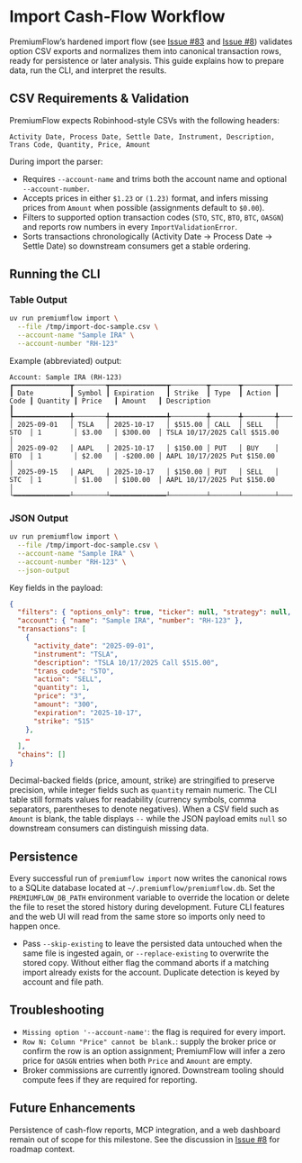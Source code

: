 # Import Cash-Flow Workflow

PremiumFlow’s hardened import flow (see [Issue #83](https://github.com/garricn/premiumflow/issues/83) and [Issue #8](https://github.com/garricn/premiumflow/issues/8)) validates option CSV exports and normalizes them into canonical transaction rows, ready for persistence or later analysis. This guide explains how to prepare data, run the CLI, and interpret the results.

## CSV Requirements & Validation

PremiumFlow expects Robinhood-style CSVs with the following headers:

```
Activity Date, Process Date, Settle Date, Instrument, Description,
Trans Code, Quantity, Price, Amount
```

During import the parser:

- Requires `--account-name` and trims both the account name and optional `--account-number`.
- Accepts prices in either `$1.23` or `(1.23)` format, and infers missing prices from `Amount` when possible (assignments default to `$0.00`).
- Filters to supported option transaction codes (`STO`, `STC`, `BTO`, `BTC`, `OASGN`) and reports row numbers in every `ImportValidationError`.
- Sorts transactions chronologically (Activity Date → Process Date → Settle Date) so downstream consumers get a stable ordering.

## Running the CLI

### Table Output

```bash
uv run premiumflow import \
  --file /tmp/import-doc-sample.csv \
  --account-name "Sample IRA" \
  --account-number "RH-123"
```

Example (abbreviated) output:

```
Account: Sample IRA (RH-123)
┏━━━━━━━━━━━━━━┳────────┳━━━━━━━━━━━━━━┳─────────┳───────┳────────┳──────┳──────────┳─────────┳──────────┳────────────────────────────────────────────┓
┃ Date         ┃ Symbol ┃ Expiration   ┃ Strike  ┃ Type  ┃ Action ┃ Code ┃ Quantity ┃ Price   ┃ Amount   ┃ Description                                ┃
┡━━━━━━━━━━━━━━╇────────╇━━━━━━━━━━━━━━╇─────────╇───────╇────────╇──────╇──────────╇─────────╇──────────╇────────────────────────────────────────────┩
│ 2025-09-01   │ TSLA   │ 2025-10-17   │ $515.00 │ CALL  │ SELL   │ STO  │ 1        │ $3.00   │ $300.00  │ TSLA 10/17/2025 Call $515.00               │
│ 2025-09-02   │ AAPL   │ 2025-10-17   │ $150.00 │ PUT   │ BUY    │ BTO  │ 1        │ $2.00   │ -$200.00 │ AAPL 10/17/2025 Put $150.00                │
│ 2025-09-15   │ AAPL   │ 2025-10-17   │ $150.00 │ PUT   │ SELL   │ STC  │ 1        │ $1.00   │ $100.00  │ AAPL 10/17/2025 Put $150.00                │
└━━━━━━━━━━━━━━┴────────┴━━━━━━━━━━━━━━┴─────────┴───────┴────────┴──────┴──────────┴─────────┴──────────┴────────────────────────────────────────────┘
```

### JSON Output

```bash
uv run premiumflow import \
  --file /tmp/import-doc-sample.csv \
  --account-name "Sample IRA" \
  --account-number "RH-123" \
  --json-output
```

Key fields in the payload:

```json
{
  "filters": { "options_only": true, "ticker": null, "strategy": null, "open_only": false },
  "account": { "name": "Sample IRA", "number": "RH-123" },
  "transactions": [
    {
      "activity_date": "2025-09-01",
      "instrument": "TSLA",
      "description": "TSLA 10/17/2025 Call $515.00",
      "trans_code": "STO",
      "action": "SELL",
      "quantity": 1,
      "price": "3",
      "amount": "300",
      "expiration": "2025-10-17",
      "strike": "515"
    },
    …
  ],
  "chains": []
}
```

Decimal-backed fields (price, amount, strike) are stringified to preserve precision, while integer
fields such as `quantity` remain numeric. The CLI table still formats values for readability
(currency symbols, comma separators, parentheses to denote negatives). When a CSV field such as
`Amount` is blank, the table displays `--` while the JSON payload emits `null` so downstream
consumers can distinguish missing data.

## Persistence

Every successful run of `premiumflow import` now writes the
canonical rows to a SQLite database located at `~/.premiumflow/premiumflow.db`. Set the
`PREMIUMFLOW_DB_PATH` environment variable to override the location or delete the file to reset the
stored history during development. Future CLI features and the web UI will read from the same store so
imports only need to happen once.

- Pass `--skip-existing` to leave the persisted data untouched when the same file is ingested again, or
  `--replace-existing` to overwrite the stored copy. Without either flag the command aborts if a matching
  import already exists for the account. Duplicate detection is keyed by account and file path.

## Troubleshooting

- `Missing option '--account-name'`: the flag is required for every import.
- `Row N: Column "Price" cannot be blank.`: supply the broker price or confirm the row is an option assignment; PremiumFlow will infer a zero price for `OASGN` entries when both `Price` and `Amount` are empty.
- Broker commissions are currently ignored. Downstream tooling should compute fees if they are required for reporting.

## Future Enhancements

Persistence of cash-flow reports, MCP integration, and a web dashboard remain out of scope for this milestone. See the discussion in [Issue #8](https://github.com/garricn/premiumflow/issues/8) for roadmap context.
